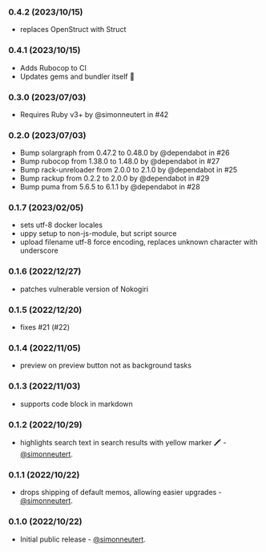 ### 0.4.2 (2023/10/15)

- replaces OpenStruct with Struct

### 0.4.1 (2023/10/15)

- Adds Rubocop to CI
- Updates gems and bundler itself 🚀

### 0.3.0 (2023/07/03)

- Requires Ruby v3+ by @simonneutert in #42

### 0.2.0 (2023/07/03)

- Bump solargraph from 0.47.2 to 0.48.0 by @dependabot in #26
- Bump rubocop from 1.38.0 to 1.48.0 by @dependabot in #27
- Bump rack-unreloader from 2.0.0 to 2.1.0 by @dependabot in #25
- Bump rackup from 0.2.2 to 2.0.0 by @dependabot in #29
- Bump puma from 5.6.5 to 6.1.1 by @dependabot in #28

### 0.1.7 (2023/02/05)

- sets utf-8 docker locales
- uppy setup to non-js-module, but script source
- upload filename utf-8 force encoding, replaces unknown character with underscore

### 0.1.6 (2022/12/27)

- patches vulnerable version of Nokogiri

### 0.1.5 (2022/12/20)

- fixes #21 (#22)

### 0.1.4 (2022/11/05)

- preview on preview button not as background tasks

### 0.1.3 (2022/11/03)

- supports code block in markdown

### 0.1.2 (2022/10/29)

- highlights search text in search results with yellow marker 🖍 - [@simonneutert](https://github.com/simonneutert).

### 0.1.1 (2022/10/22)

- drops shipping of default memos, allowing easier upgrades - [@simonneutert](https://github.com/simonneutert).

### 0.1.0 (2022/10/22)

- Initial public release - [@simonneutert](https://github.com/simonneutert).
